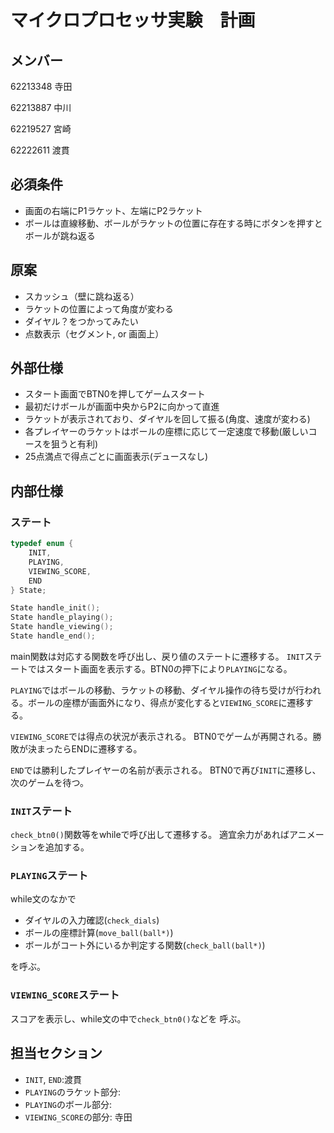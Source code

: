 # マイクロプロセッサ実験　計画
## メンバー
62213348 寺田

62213887 中川

62219527 宮崎

62222611 渡貫

## 必須条件
 - 画面の右端にP1ラケット、左端にP2ラケット
 - ボールは直線移動、ボールがラケットの位置に存在する時にボタンを押すとボールが跳ね返る

## 原案
 - スカッシュ（壁に跳ね返る）
 - ラケットの位置によって角度が変わる
 - ダイヤル？をつかってみたい
 - 点数表示（セグメント, or 画面上）

## 外部仕様
 - スタート画面でBTN0を押してゲームスタート
 - 最初だけボールが画面中央からP2に向かって直進
 - ラケットが表示されており、ダイヤルを回して振る(角度、速度が変わる)
 - 各プレイヤーのラケットはボールの座標に応じて一定速度で移動(厳しいコースを狙うと有利)
 - 25点満点で得点ごとに画面表示(デュースなし)

## 内部仕様
### ステート
```c
typedef enum {
    INIT,
    PLAYING,
    VIEWING_SCORE,
    END
} State;

State handle_init();
State handle_playing();
State handle_viewing();
State handle_end();
```
main関数は対応する関数を呼び出し、戻り値のステートに遷移する。
`INIT`ステートではスタート画面を表示する。BTN0の押下により`PLAYING`になる。

`PLAYING`ではボールの移動、ラケットの移動、ダイヤル操作の待ち受けが行われる。ボールの座標が画面外になり、得点が変化すると`VIEWING_SCORE`に遷移する。

`VIEWING_SCORE`では得点の状況が表示される。
BTN0でゲームが再開される。勝敗が決まったらENDに遷移する。

`END`では勝利したプレイヤーの名前が表示される。
BTN0で再び`INIT`に遷移し、次のゲームを待つ。

### `INIT`ステート
`check_btn0()`関数等をwhileで呼び出して遷移する。
適宜余力があればアニメーションを追加する。

### `PLAYING`ステート
while文のなかで
- ダイヤルの入力確認(`check_dials`)
- ボールの座標計算(`move_ball(ball*)`)
- ボールがコート外にいるか判定する関数(`check_ball(ball*)`)

を呼ぶ。

### `VIEWING_SCORE`ステート
スコアを表示し、while文の中で`check_btn0()`などを
呼ぶ。

## 担当セクション
- `INIT`, `END`:渡貫
- `PLAYING`のラケット部分: 
- `PLAYING`のボール部分: 
- `VIEWING_SCORE`の部分: 寺田